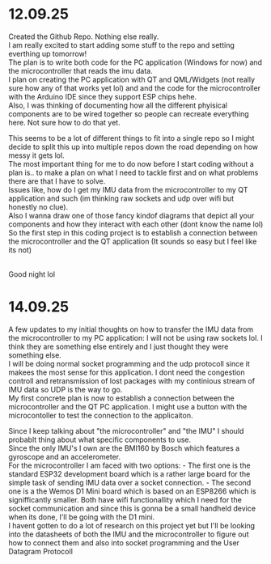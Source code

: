 # 12.09.25
<p>Created the Github Repo. Nothing else really.<br>
I am really excited to start adding some stuff to the repo and setting everthing up tomorrow!<br>
The plan is to write both code for the PC application (Windows for now) and the microcontroller that reads the imu data.<br>
I plan on creating the PC application with QT and QML/Widgets (not really sure how any of that works yet lol) and and the code for the microcontroller with the Arduino IDE since they support ESP chips hehe.<br>
Also, I was thinking of documenting how all the different phyisical components are to be wired together so people can recreate everything here. Not sure how to do that yet.</p>

<p>This seems to be a lot of different things to fit into a single repo so I might decide to split this up into multiple repos down the road depending on how messy it gets lol.<br>
The most important thing for me to do now before I start coding without a plan is.. to make a plan on what I need to tackle first and on what problems there are that I have to solve.<br>
Issues like, how do I get my IMU data from the microcontroller to my QT application and such (im thinking raw sockets and udp over wifi but honestly no clue).<br>
Also I wanna draw one of those fancy kindof diagrams that depict all your components and how they interact with each other (dont know the name lol)<br>
So the first step in this coding project is to establish a connection between the microcontroller and the QT application (It sounds so easy but I feel like its not)</p>

<br>Good night lol

# 14.09.25
<p>A few updates to my initial thoughts on how to transfer the IMU data from the microcontroller to my PC application: I will not be using raw sockets lol. I think they are something else entirely and I just thought they were something else.<br>
I will be doing normal socket programming and the udp protocoll since it makees the most sense for this application. I dont need the congestion controll and retransmission of lost packages with my continious stream of IMU data so UDP is the way to go.<br>
My first concrete plan is now to establish a connection between the microcontroller and the QT PC application. I might use a button with the microcontoller to test the connection to the applicaiton.<br></p>

<p>Since I keep talking about "the microcontroller" and "the IMU" I should probablt thing about what specific components to use.<br>
Since the only IMU's I own are the BMI160 by Bosch which features a gyroscope and an accelerometer.<br>
For the microcontroller I am faced with two options: 
- The first one is the standard ESP32 development board which is a rather large board for the simple task of sending IMU data over a socket connection.
- The second one is a the Wemos D1 Mini board which is based on an ESP8266 which is signifficantly smaller.
Both have wifi functionallity which I need for the socket communication and since this is gonna be a small handheld device when its done, I'll be going with the D1 mini.<br>
I havent gotten to do a lot of research on this project yet but I'll be looking into the datasheets of both the IMU and the microcontroller to figure out how to connect them and also into socket programming and the User Datagram Protocoll</p>
